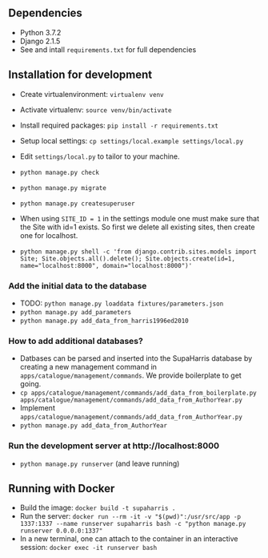 ## **Dependencies**
- Python 3.7.2
- Django 2.1.5
- See and intall `requirements.txt` for full dependencies

## **Installation for development**
- Create virtualenvironment: `virtualenv venv`
- Activate virtualenv: `source venv/bin/activate`

- Install required packages: `pip install -r requirements.txt`
- Setup local settings: `cp settings/local.example settings/local.py`
- Edit `settings/local.py` to tailor to your machine.

- `python manage.py check`
- `python manage.py migrate`
- `python manage.py createsuperuser`
- When using `SITE_ID = 1` in the settings module one must make sure that the 
  Site with id=1 exists. So first we delete all existing sites, then create
  one for localhost.
- `python manage.py shell -c 'from django.contrib.sites.models import Site; Site.objects.all().delete(); Site.objects.create(id=1, name="localhost:8000", domain="localhost:8000")'`

### Add the initial data to the database
- TODO: `python manage.py loaddata fixtures/parameters.json` 
- `python manage.py add_parameters` 
- `python manage.py add_data_from_harris1996ed2010` 

### How to add additional databases?
- Datbases can be parsed and inserted into the SupaHarris database by creating a new management command in `apps/catalogue/management/commands`. We provide boilerplate to get going.
- `cp apps/catalogue/management/commands/add_data_from_boilerplate.py apps/catalogue/management/commands/add_data_from_AuthorYear.py`
- Implement `apps/catalogue/management/commands/add_data_from_AuthorYear.py`
- `python manage.py add_data_from_AuthorYear`


### Run the development server at http://localhost:8000
- `python manage.py runserver` (and leave running)


## **Running with Docker**
- Build the image: `docker build -t supaharris .`
- Run the server: `docker run --rm -it -v "$(pwd)":/usr/src/app -p 1337:1337 --name runserver supaharris bash -c "python manage.py runserver 0.0.0.0:1337"`
- In a new terminal, one can attach to the container in an interactive session: `docker exec -it runserver bash`


